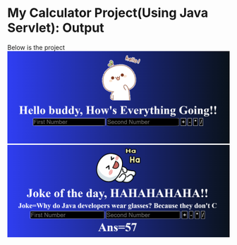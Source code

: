 # My Calculator Project(Using Java Servlet): Output
Below is the project
![alt text](Input.png)
![alt text](Output.png)
